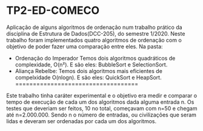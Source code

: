 # TP2-ED-COMECO
Aplicação de alguns algoritmos de ordenação num trabalho prático da disciplina de Estrutura de Dados(DCC-205), do semestre 1/2020.
Neste trabalho foram implementados quatro algoritmos de ordenação com o objetivo de poder fazer uma comparação entre eles.
Na pasta:
- Ordenação do Imperador
Temos dois algoritmos quadráticos de complexidade, O(n²).
E são eles: BubbleSort e SelectionSort.
- Aliança Rebelbe:
Temos dois algoritmos mais eficientes de compelxidade O(nlogn).
E são eles: QuickSort e HeapSort.
===================================

Este trabalho tinha caráter experimental e o objetivo era medir e comparar o tempo de execução de cada um dos algoritmos dada alguma entrada n.
Os testes que deveriam ser feitos, 10 no total, começavam com n=50 e chegam até n=2.000.000. Sendo n o número de entradas, ou civilizações que seram lidas e deveram ser ordenadas por cada um dos algoritmos.
